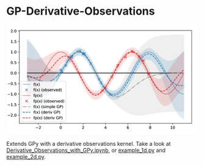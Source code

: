 # GP-Derivative-Observations

<img src="coverfig.png" width="775">

Extends GPy with a derivative observations kernel. Take a look at [Derivative_Observations_with_GPy.ipynb](Derivative_Observations_with_GPy.ipynb), or [example_1d.py](example_1d.py) and [example_2d.py](example_2d.py).
